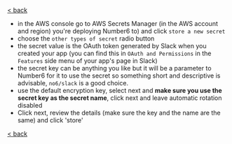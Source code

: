 [< back](./index.md)

- in the AWS console go to AWS Secrets Manager (in the AWS account and region) you're deploying Number6 to) and click `store a new secret`
- choose the `other types of secret` radio button
- the secret value is the OAuth token generated by Slack when you created your app (you can find this in `OAuth and Permissions` in the `Features` side menu of your app's page in Slack)
- the secret key can be anything you like but it will be a parameter to Number6 for it to use the secret so something short and descriptive is advisable, `no6/slack` is a good choice.
- use the default encryption key, select next and __make sure you use the secret key as the secret name__, click next and leave automatic rotation disabled
- Click next, review the details (make sure the key and the name are the same) and click 'store'

[< back](./index.md)